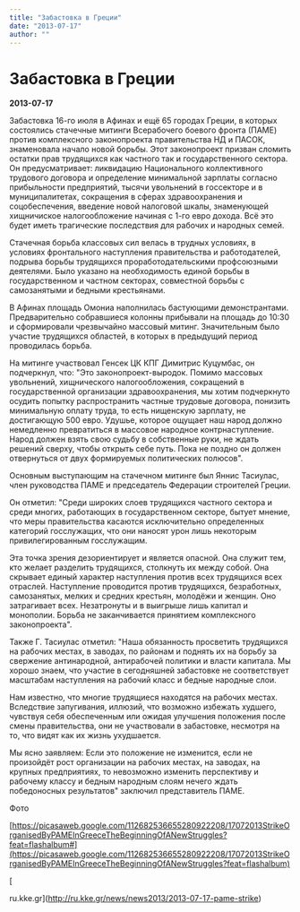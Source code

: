 ```yaml
---
title: "Забастовка в Греции"
date: "2013-07-17"
author: ""
---
```


# Забастовка в Греции

**2013-07-17** 

Забастовка 16-го июля в Афинах и ещё 65 городах Греции, в которых состоялись стачечные митинги Всерабочего боевого фронта (ПАМЕ) против комплексного законопроекта правительства НД и ПАСОК, знаменовала начало новой борьбы. Этот законопроект призван сломить остатки прав трудящихся как частного так и государственного сектора. Он предусматривает: ликвидацию Национального коллективного трудового договора и определение минимальной зарплаты согласно прибыльности предприятий, тысячи увольнений в госсекторе и в муниципалитетах, сокращения в сферах здравоохранения и соцобеспечения, введение новой налоговой шкалы, знаменующей хищничиское налогообложение начиная с 1-го евро дохода. Всё это будет иметь трагические последствия для рабочих и народных семей.

Стачечная борьба классовых сил велась в трудных условиях, в условиях фронтального наступления правительства и работодателей, подрыва борьбы трудящихся проработодательскими профсоюзными деятелями. Было указано на необходимость единой борьбы в государственном и частном секторах, совместной борьбы с самозанятыми и бедными крестьянами.

В Афинах площадь Омониа наполнилась бастующими демонстрантами. Предварительно собравшиеся колонны прибывали на площадь до 10:30 и сформировали чрезвычайно массовый митинг. Значительным было участие трудящихся областей, в которых в предыдущий период проводилась борьба.

На митинге участвовал Генсек ЦК КПГ Димитрис Куцумбас, он подчеркнул, что: "Это законопроект-выродок. Помимо массовых увольнений, хищнического налогообложения, сокращений в государственной организации здравоохранения, мы хотим подчеркнуто осудить попытку распространить частные трудовые договора, понизить минимальную оплату труда, то есть нищенскую зарплату, не достигающую 500 евро. Удушье, которое ощущает наш народ должно немедленно превратиться в массовое народное контрнаступление. Народ должен взять свою судьбу в собственные руки, не ждать решений сверху, чтобы открыть себе путь. Пока не поздно он должен отвернуться от двух формируемых политических полюсов".

Основным выступающим на стачечном митинге был Яннис Тасиулас, член руководства ПАМЕ и председатель Федерации строителей Греции.

Он отметил: "Среди широких слоев трудящихся частного сектора и среди многих, работающих в государственном секторе, бытует мнение, что меры правительства касаются исключительно определенных категорий госслужащих, что они наносят урон лишь некоторым привилегированным госслужащим.

Эта точка зрения дезориентирует и является опасной. Она служит тем, кто желает разделить трудящихся, столкнуть их между собой. Она скрывает единый характер наступления против всех трудящихся всех отраслей. Наступление проводится против трудящихся, безработных, самозанятых, мелких и средних крестьян, молодёжи и женщин. Оно затрагивает всех. Незатронуты и в выигрыше лишь капитал и монополии. Борьба не заканчивается принятием комплексного законопроекта".

Также Г. Тасиулас отметил: "Наша обязанность просветить трудящихся на рабочих местах, в заводах, по районам и поднять их на борьбу за свержение антинародной, антирабочей политики и власти капитала. Мы хорошо знаем, что участие в сегодняшней забастовке не соответствует масштабам наступления на рабочий класс и бедные народные слои.

Нам известно, что многие трудящиеся находятся на рабочих местах. Вследствие запугивания, иллюзий, что возможно избежать худшего, чувствуя себя обеспеченным или ожидая улучшения положения после смены правительства, они не участвовали в забастовке, несмотря на то, что видят как их жизнь ухудшается.

Мы ясно заявляем: Если это положение не изменится, если не произойдёт рост организации на рабочих местах, на заводах, на крупных предприятиях, то невозможно изменить перспективу и рабочему классу и бедным народным слоям нечего ждать победоносных результатов" заключил представитель ПАМЕ.

Фото

[https://picasaweb.google.com/112682536655280922208/17072013StrikeOrganisedByPAMEInGreeceTheBeginningOfANewStruggles?feat=flashalbum#](https://picasaweb.google.com/112682536655280922208/17072013StrikeOrganisedByPAMEInGreeceTheBeginningOfANewStruggles?feat=flashalbum)

[

ru.kke.gr](http://ru.kke.gr/news/news2013/2013-07-17-pame-strike)